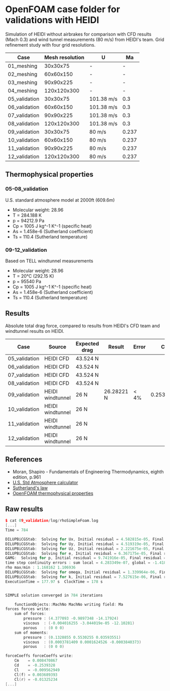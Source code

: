 # OpenFOAM case folder for validations with HEIDI

Simulation of HEIDI without airbrakes for comparison with CFD results (Mach 0.3) and wind tunnel measurements (80 m/s) from HEIDI's team.
Grid refinement study with four grid resolutions.

Case            | Mesh resolution | U | Ma | 
|--|--|--|--|
| 01_meshing |    30x30x75 | - | - |
| 02_meshing |   60x60x150 | - | - |
| 03_meshing |   90x90x225 | - | - |
| 04_meshing | 120x120x300 | - | - |
| 05_validation |    30x30x75 | 101.38 m/s | 0.3 |
| 06_validation |   60x60x150 | 101.38 m/s | 0.3 |
| 07_validation |   90x90x225 | 101.38 m/s | 0.3 |
| 08_validation | 120x120x300 | 101.38 m/s | 0.3 |
| 09_validation |    30x30x75 | 80 m/s | 0.237 |
| 10_validation |   60x60x150 | 80 m/s | 0.237 |
| 11_validation |   90x90x225 | 80 m/s | 0.237 |
| 12_validation | 120x120x300 | 80 m/s | 0.237 |


## Thermophysical properties

### 05-08_validation
U.S. standard atmosphere model at 2000ft (609.6m)
* Molecular weight: 28.96
* T = 284.188 K
* p = 94212.9 Pa
* Cp = 1005 J kg^-1 K^-1 (specific heat)
* As = 1.458e-6 (Sutherland coefficient)
* Ts = 110.4 (Sutherland temperature)

### 09-12_validation
Based on TELL windtunnel measurements
* Molecular weight: 28.96
* T = 20°C (292.15 K)
* p = 95540 Pa
* Cp = 1005 J kg^-1 K^-1 (specific heat)
* As = 1.458e-6 (Sutherland coefficient)
* Ts = 110.4 (Sutherland temperature)

## Results

Absolute total drag force, compared to results from HEIDI's CFD team and windtunnel results on HEIDI.

Case            | Source | Expected drag | Result | Error | Cd
|--|--|--|--|--|--|
| 05_validation | HEIDI CFD | 43.524 N |  |
| 06_validation | HEIDI CFD | 43.524 N |  |
| 07_validation | HEIDI CFD | 43.524 N |  |
| 08_validation | HEIDI CFD | 43.524 N |  |
| 09_validation | HEIDI windtunnel | 26 N | 26.28221 N | < 4% | 0.2539328
| 10_validation | HEIDI windtunnel | 26 N |  |
| 11_validation | HEIDI windtunnel | 26 N |  |
| 12_validation | HEIDI windtunnel | 26 N |  |

## References

* Moran, Shapiro - Fundamentals of Engineering Thermodynamics, eighth edition, p.961
* [U.S. Std Atmosphere calculator](http://www.luizmonteiro.com/StdAtm.aspx)
* [Sutherland's law](https://www.cfd-online.com/Wiki/Sutherland's_law)
* [OpenFOAM thermophysical properties](https://cfd.direct/openfoam/user-guide/v4-thermophysical/)

## Raw results

```cpp
$ cat 09_validation/log/rhoSimpleFoam.log
[...]
Time = 784

DILUPBiCGStab:  Solving for Ux, Initial residual = 4.582815e-05, Final residual = 1.228141e-06, No Iterations 1
DILUPBiCGStab:  Solving for Uy, Initial residual = 4.519319e-05, Final residual = 1.324306e-06, No Iterations 1
DILUPBiCGStab:  Solving for Uz, Initial residual = 2.221675e-05, Final residual = 6.683751e-07, No Iterations 1
DILUPBiCGStab:  Solving for e, Initial residual = 6.367175e-05, Final residual = 2.511247e-06, No Iterations 1
GAMG:  Solving for p, Initial residual = 9.741916e-05, Final residual = 5.241919e-07, No Iterations 5
time step continuity errors : sum local = 4.283349e-07, global = -1.418066e-08, cumulative = 0.07724025
rho max/min : 1.168162 1.106936
DILUPBiCGStab:  Solving for omega, Initial residual = 1.339964e-06, Final residual = 4.798907e-07, No Iterations 1
DILUPBiCGStab:  Solving for k, Initial residual = 7.527615e-06, Final residual = 2.133849e-07, No Iterations 1
ExecutionTime = 177.97 s  ClockTime = 178 s


SIMPLE solution converged in 784 iterations

    functionObjects::MachNo MachNo writing field: Ma
forces forces write:
    sum of forces:
        pressure : (4.377093 -0.9897348 -14.17924)
        viscous  : (-0.004016255 -3.044019e-05 -12.10281)
        porous   : (0 0 0)
    sum of moments:
        pressure : (0.1328855 0.5530255 0.03593551)
        viscous  : (0.0003781409 0.0001624526 -0.0003840373)
        porous   : (0 0 0)

forceCoeffs forceCoeffs write:
    Cm    = 0.008470867
    Cd    = -0.2539328
    Cl    = -0.009562949
    Cl(f) = 0.003689393
    Cl(r) = -0.01325234
[...]
```

